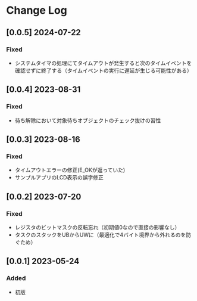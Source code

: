 # Change Log

## [0.0.5] 2024-07-22

### Fixed

- システムタイマの処理にてタイムアウトが発生すると次のタイムイベントを確認せずに終了する（タイムイベントの実行に遅延が生じる可能性がある）

## [0.0.4] 2023-08-31

### Fixed

- 待ち解除において対象待ちオブジェクトのチェック抜けの習性

## [0.0.3] 2023-08-16

### Fixed

- タイムアウトエラーの修正(E_OKが返っていた)
- サンプルアプリのLCD表示の誤字修正

## [0.0.2] 2023-07-20

### Fixed

- レジスタのビットマスクの反転忘れ（初期値0なので直接の影響なし）
- タスクのスタックをUBからUWに（最適化で4バイト境界から外れるのを防ぐため）

## [0.0.1] 2023-05-24

### Added

- 初版
